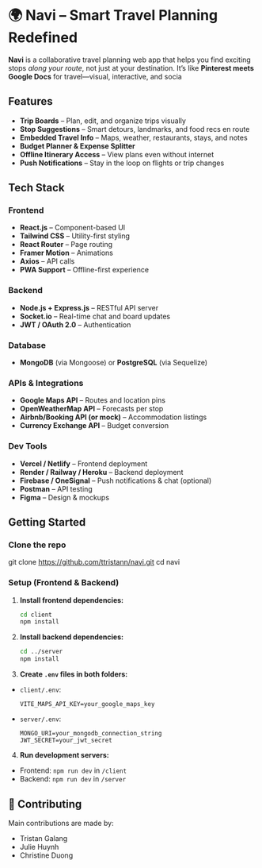# 🌍 Navi – Smart Travel Planning Redefined

**Navi** is a collaborative travel planning web app that helps you find exciting stops *along your route*, not just at your destination. It’s like **Pinterest meets Google Docs** for travel—visual, interactive, and socia

## Features

- **Trip Boards** – Plan, edit, and organize trips visually
- **Stop Suggestions** – Smart detours, landmarks, and food recs en route
- **Embedded Travel Info** – Maps, weather, restaurants, stays, and notes
- **Budget Planner & Expense Splitter**
- **Offline Itinerary Access** – View plans even without internet
- **Push Notifications** – Stay in the loop on flights or trip changes

## Tech Stack

### Frontend
- **React.js** – Component-based UI
- **Tailwind CSS** – Utility-first styling
- **React Router** – Page routing
- **Framer Motion** – Animations
- **Axios** – API calls
- **PWA Support** – Offline-first experience

### Backend
- **Node.js + Express.js** – RESTful API server
- **Socket.io** – Real-time chat and board updates
- **JWT / OAuth 2.0** – Authentication

### Database
- **MongoDB** (via Mongoose) or **PostgreSQL** (via Sequelize)

### APIs & Integrations
- **Google Maps API** – Routes and location pins
- **OpenWeatherMap API** – Forecasts per stop
- **Airbnb/Booking API (or mock)** – Accommodation listings
- **Currency Exchange API** – Budget conversion

### Dev Tools
- **Vercel / Netlify** – Frontend deployment
- **Render / Railway / Heroku** – Backend deployment
- **Firebase / OneSignal** – Push notifications & chat (optional)
- **Postman** – API testing
- **Figma** – Design & mockups


## Getting Started

### Clone the repo

git clone https://github.com/ttristann/navi.git
cd navi

### Setup (Frontend & Backend)

1. **Install frontend dependencies:**
   ```bash
   cd client
   npm install
   ```

2. **Install backend dependencies:**
   ```bash
   cd ../server
   npm install
   ```

3. **Create `.env` files in both folders:**

- `client/.env`:
  ```
  VITE_MAPS_API_KEY=your_google_maps_key
  ```

- `server/.env`:
  ```
  MONGO_URI=your_mongodb_connection_string
  JWT_SECRET=your_jwt_secret
  ```

4. **Run development servers:**

- Frontend: `npm run dev` in `/client`
- Backend: `npm run dev` in `/server`


## 🧩 Contributing

Main contributions are made by:

- Tristan Galang
- Julie Huynh
- Christine Duong

